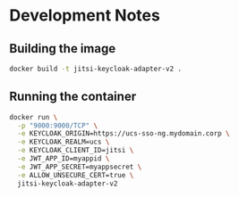 # Development Notes

## Building the image

```bash
docker build -t jitsi-keycloak-adapter-v2 .
```

## Running the container

```bash
docker run \
  -p "9000:9000/TCP" \
  -e KEYCLOAK_ORIGIN=https://ucs-sso-ng.mydomain.corp \
  -e KEYCLOAK_REALM=ucs \
  -e KEYCLOAK_CLIENT_ID=jitsi \
  -e JWT_APP_ID=myappid \
  -e JWT_APP_SECRET=myappsecret \
  -e ALLOW_UNSECURE_CERT=true \
  jitsi-keycloak-adapter-v2
```
